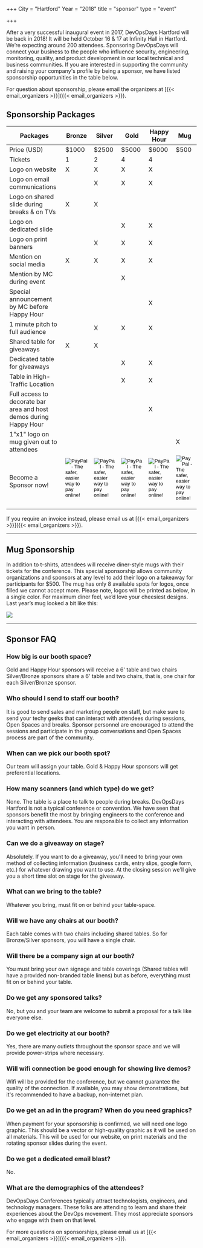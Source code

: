 +++
City = "Hartford"
Year = "2018"
title = "sponsor"
type = "event"


+++

After a very successful inaugural event in 2017, DevOpsDays Hartford will be back in 2018! It will be held October 16 & 17 at Infinity Hall in Hartford. We’re expecting around 200 attendees. Sponsoring DevOpsDays will connect your business to the people who influence security, engineering, monitoring, quality, and product development in our local technical and business communities. If you are interested in supporting the community and raising your company's profile by being a sponsor, we have listed sponsorship opportunities in the table below.

For question about sponsorship, please email the organizers at [{{< email_organizers >}}]({{< email_organizers >}}).


## Sponsorship Packages


<table class="table table-responsive table-condensed">
  <thead>
    <tr>
      <th>Packages</th>
      <th>Bronze</th>
      <th>Silver</th>
      <th>Gold</th>
      <th>Happy Hour</th>
      <th>Mug</th>
    </tr>
  </thead>
  <tbody>
    <tr>
      <td>Price (USD)</td>
      <td>$1000</td>
      <td>$2500</td>
      <td>$5000</td>
      <td>$6000</td>
      <td>$500</td>
    </tr>
    <tr>
      <td>Tickets</td>
      <td>1</td>
      <td>2</td>
      <td>4</td>
      <td>4</td>
      <td>&nbsp;</td>
    </tr>
    <tr>
      <td>Logo on website</td>
      <td>X</td>
      <td>X</td>
      <td>X</td>
      <td>X</td>
      <td>&nbsp;</td>
    </tr>
    <tr>
      <td>Logo on email communications</td>
      <td>&nbsp;</td>
      <td>X</td>
      <td>X</td>
      <td>X</td>
      <td>&nbsp;</td>
    </tr>
    <tr>
      <td>Logo on shared slide during breaks &amp; on TVs</td>
      <td>X</td>
      <td>X</td>
      <td>&nbsp;</td>
      <td>&nbsp;</td>
      <td>&nbsp;</td>
    </tr>
    <tr>
      <td>Logo on dedicated slide</td>
      <td>&nbsp;</td>
      <td>&nbsp;</td>
      <td>X</td>
      <td>X</td>
      <td>&nbsp;</td>
    </tr>
    <tr>
      <td>Logo on print banners</td>
      <td>&nbsp;</td>
      <td>X</td>
      <td>X</td>
      <td>X</td>
      <td>&nbsp;</td>
    </tr>
    <tr>
      <td>Mention on social media</td>
      <td>X</td>
      <td>X</td>
      <td>X</td>
      <td>X</td>
      <td>&nbsp;</td>
    </tr>
    <tr>
      <td>Mention by MC during event</td>
      <td>&nbsp;</td>
      <td>&nbsp;</td>
      <td>X</td>
      <td>&nbsp;</td>
      <td>&nbsp;</td>
    </tr>
    <tr>
      <td>Special announcement by MC before Happy Hour</td>
      <td>&nbsp;</td>
      <td>&nbsp;</td>
      <td>&nbsp;</td>
      <td>X</td>
      <td>&nbsp;</td>
    </tr>
    <tr>
      <td>1 minute pitch to full audience</td>
      <td>&nbsp;</td>
      <td>X</td>
      <td>X</td>
      <td>X</td>
      <td>&nbsp;</td>
    </tr>
    <tr>
      <td>Shared table for giveaways</td>
      <td>X</td>
      <td>X</td>
      <td>&nbsp;</td>
      <td>&nbsp;</td>
      <td>&nbsp;</td>
    </tr>
    <tr>
      <td>Dedicated table for giveaways</td>
      <td>&nbsp;</td>
      <td>&nbsp;</td>
      <td>X</td>
      <td>X</td>
      <td>&nbsp;</td>
    </tr>
    <tr>
      <td>Table in High-Traffic Location</td>
      <td>&nbsp;</td>
      <td>&nbsp;</td>
      <td>X</td>
      <td>X</td>
      <td>&nbsp;</td>
    </tr>
    <tr>
      <td>Full access to decorate bar area and host demos during Happy Hour</td>
      <td>&nbsp;</td>
      <td>&nbsp;</td>
      <td>&nbsp;</td>
      <td>X</td>
      <td>&nbsp;</td>
    </tr>
    <tr>
      <td>1"x1" logo on mug given out to attendees</td>
      <td>&nbsp;</td>
      <td>&nbsp;</td>
      <td>&nbsp;</td>
      <td>&nbsp;</td>
      <td>X</td>
    </tr>
    <tr>
      <td>Become a Sponsor now!
      <td>
        <form action="https://www.paypal.com/cgi-bin/webscr" method="post" target="_top">
          <input type="hidden" name="cmd" value="_s-xclick">
          <input type="hidden" name="hosted_button_id" value="DUXVRH3NHTNW2">
          <input type="image" src="https://www.paypalobjects.com/en_US/i/btn/btn_paynowCC_LG.gif" border="0" name="submit" alt="PayPal - The safer, easier way to pay online!">
          <img alt="" border="0" src="https://www.paypalobjects.com/en_US/i/scr/pixel.gif" width="1" height="1">
        </form>
      <td>
        <form action="https://www.paypal.com/cgi-bin/webscr" method="post" target="_top">
          <input type="hidden" name="cmd" value="_s-xclick">
          <input type="hidden" name="hosted_button_id" value="MWFBL6YZGPCV6">
          <input type="image" src="https://www.paypalobjects.com/en_US/i/btn/btn_paynowCC_LG.gif" border="0" name="submit" alt="PayPal - The safer, easier way to pay online!">
          <img alt="" border="0" src="https://www.paypalobjects.com/en_US/i/scr/pixel.gif" width="1" height="1">
        </form>
      <td>
        <form action="https://www.paypal.com/cgi-bin/webscr" method="post" target="_top">
          <input type="hidden" name="cmd" value="_s-xclick">
          <input type="hidden" name="hosted_button_id" value="6Z4NB9QD4Y3LS">
          <input type="image" src="https://www.paypalobjects.com/en_US/i/btn/btn_paynowCC_LG.gif" border="0" name="submit" alt="PayPal - The safer, easier way to pay online!">
          <img alt="" border="0" src="https://www.paypalobjects.com/en_US/i/scr/pixel.gif" width="1" height="1">
        </form>
      <td>
        <form action="https://www.paypal.com/cgi-bin/webscr" method="post" target="_top">
          <input type="hidden" name="cmd" value="_s-xclick">
          <input type="hidden" name="hosted_button_id" value="EGE46297WL32W">
          <input type="image" src="https://www.paypalobjects.com/en_US/i/btn/btn_paynowCC_LG.gif" border="0" name="submit" alt="PayPal - The safer, easier way to pay online!">
          <img alt="" border="0" src="https://www.paypalobjects.com/en_US/i/scr/pixel.gif" width="1" height="1">
        </form>
      <td>
        <form action="https://www.paypal.com/cgi-bin/webscr" method="post" target="_top">
          <input type="hidden" name="cmd" value="_s-xclick">
          <input type="hidden" name="hosted_button_id" value="W53R984WHGXD4">
          <input type="image" src="https://www.paypalobjects.com/en_US/i/btn/btn_paynowCC_LG.gif" border="0" name="submit" alt="PayPal - The safer, easier way to pay online!">
          <img alt="" border="0" src="https://www.paypalobjects.com/en_US/i/scr/pixel.gif" width="1" height="1">
        </form>
  </tbody>
</table>

If you require an invoice instead, please email us at [{{< email_organizers >}}]({{< email_organizers >}}).

<hr>

## Mug Sponsorship

In addition to t-shirts, attendees will receive diner-style mugs with their tickets for the conference. This special sponsorship allows community organizations and sponsors at any level to add their logo on a takeaway for participants for $500. The mug has only 8 available spots for logos, once filled we cannot accept more. Please note, logos will be printed as below, in a single color. For maximum diner feel, we’d love your cheesiest designs. Last year’s mug looked a bit like this:

<img class="img-responsive" src="/events/2018-hartford/mug.jpg">

<hr>

## Sponsor FAQ

### How big is our booth space?

Gold and Happy Hour sponsors will receive a 6' table and two chairs Silver/Bronze sponsors share a 6' table and two chairs, that is, one chair for each Silver/Bronze sponsor.

### Who should I send to staff our booth?

It is good to send sales and marketing people on staff, but make sure to send your techy geeks that can interact with attendees during sessions, Open Spaces and breaks. Sponsor personnel are encouraged to attend the sessions and participate in the group conversations and Open Spaces process are part of the community.

### When can we pick our booth spot?

Our team will assign your table. Gold & Happy Hour sponsors will get preferential locations.

### How many scanners (and which type) do we get?

None. The table is a place to talk to people during breaks. DevOpsDays Hartford is not a typical conference or convention. We have seen that sponsors benefit the most by bringing engineers to the conference and interacting with attendees. You are responsible to collect any information you want in person.

### Can we do a giveaway on stage?

Absolutely. If you want to do a giveaway, you'll need to bring your own method of collecting information (business cards, entry slips, google form, etc.) for whatever drawing you want to use. At the closing session we'll give you a short time slot on stage for the giveaway.

### What can we bring to the table?

Whatever you bring, must fit on or behind your table-space.

### Will we have any chairs at our booth?

Each table comes with two chairs including shared tables. So for Bronze/Silver sponsors, you will have a single chair.

### Will there be a company sign at our booth?

You must bring your own signage and table coverings (Shared tables will have a provided non-branded table linens) but as before, everything must fit on or behind your table.

### Do we get any sponsored talks?

No, but you and your team are welcome to submit a proposal for a talk like everyone else.

### Do we get electricity at our booth?

Yes, there are many outlets throughout the sponsor space and we will provide power-strips where necessary.

### Will wifi connection be good enough for showing live demos?

Wifi will be provided for the conference, but we cannot guarantee the quality of the connection.    If available, you may show demonstrations, but it's recommended to have a backup, non-internet plan.

### Do we get an ad in the program? When do you need graphics?

When payment for your sponsorship is confirmed, we will need one logo graphic. This should be a vector or high-quality graphic as it will be used on all materials. This will be used for our website, on print materials and the rotating sponsor slides during the event.

### Do we get a dedicated email blast?

No.

### What are the demographics of the attendees?

DevOpsDays Conferences typically attract technologists, engineers, and technology managers. These folks are attending to learn and share their experiences about the DevOps movement. They most appreciate sponsors who engage with them on that level.

For more questions on sponsorships, please email us at [{{< email_organizers >}}]({{< email_organizers >}}).
